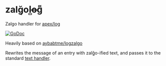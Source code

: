 # zalğ͔ol̻o̶g͌
Zalgo handler for [apex/log](https://github.com/apex/log)

[![GoDoc](https://godoc.org/github.com/stefanvanburen/zalgolog?status.svg)](https://pkg.go.dev/github.com/stefanvanburen/zalgolog?tab=doc)

Heavily based on [aybabtme/logzalgo](https://github.com/aybabtme/logzalgo)

Rewrites the message of an entry with zalğ͔o-ified text, and passes it to the standard [text handler](https://github.com/apex/log/blob/master/handlers/text/text.go).
